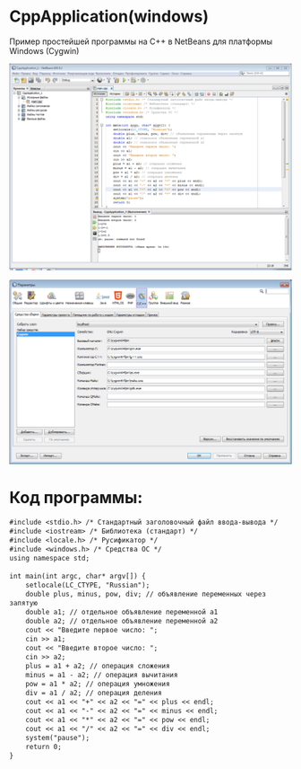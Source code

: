 # CppApplication(windows)
Пример простейшей программы на C++ в NetBeans для платформы Windows (Cygwin)

![screenshot](screenshot1.png)

![screenshot](screenshot2.png)

# Код программы:

```
#include <stdio.h> /* Стандартный заголовочный файл ввода-вывода */
#include <iostream> /* Библиотека (стандарт) */
#include <locale.h> /* Русификатор */
#include <windows.h> /* Средства ОС */
using namespace std;

int main(int argc, char* argv[]) {
    setlocale(LC_CTYPE, "Russian");
    double plus, minus, pow, div; // объявление переменных через запятую
    double a1; // отдельное объявление переменной a1
    double a2; // отдельное объявление переменной a2
    cout << "Введите первое число: ";
    cin >> a1;
    cout << "Введите второе число: ";
    cin >> a2;
    plus = a1 + a2; // операция сложения
    minus = a1 - a2; // операция вычитания
    pow = a1 * a2; // операция умножения
    div = a1 / a2; // операция деления
    cout << a1 << "+" << a2 << "=" << plus << endl;
    cout << a1 << "-" << a2 << "=" << minus << endl;
    cout << a1 << "*" << a2 << "=" << pow << endl;
    cout << a1 << "/" << a2 << "=" << div << endl;
    system("pause");
    return 0;
}

```
